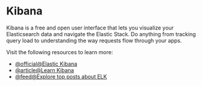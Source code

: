 # Kibana

Kibana is a free and open user interface that lets you visualize your Elasticsearch data and navigate the Elastic Stack. Do anything from tracking query load to understanding the way requests flow through your apps.

Visit the following resources to learn more:

- [@official@Elastic Kibana](https://www.elastic.co/kibana/)
- [@article@Learn Kibana](https://www.elastic.co/training/free)
- [@feed@Explore top posts about ELK](https://app.daily.dev/tags/elk?ref=roadmapsh)
